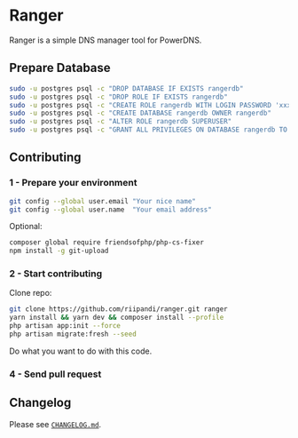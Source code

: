 # Ranger

Ranger is a simple DNS manager tool for PowerDNS.

## Prepare Database

```bash
sudo -u postgres psql -c "DROP DATABASE IF EXISTS rangerdb"
sudo -u postgres psql -c "DROP ROLE IF EXISTS rangerdb"
sudo -u postgres psql -c "CREATE ROLE rangerdb WITH LOGIN PASSWORD 'xxxxxxxxxx'"
sudo -u postgres psql -c "CREATE DATABASE rangerdb OWNER rangerdb"
sudo -u postgres psql -c "ALTER ROLE rangerdb SUPERUSER"
sudo -u postgres psql -c "GRANT ALL PRIVILEGES ON DATABASE rangerdb TO rangerdb"
```

## Contributing

### 1 - Prepare your environment

```bash
git config --global user.email "Your nice name"
git config --global user.name  "Your email address"
```

Optional:

```bash
composer global require friendsofphp/php-cs-fixer
npm install -g git-upload
```

### 2 - Start contributing

Clone repo:

```bash
git clone https://github.com/riipandi/ranger.git ranger
yarn install && yarn dev && composer install --profile
php artisan app:init --force
php artisan migrate:fresh --seed
```

Do what you want to do with this code.

### 4 - Send pull request

## Changelog

Please see [`CHANGELOG.md`](./CHANGELOG.md).

